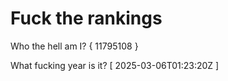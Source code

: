 # Fuck the rankings

Who the hell am I?
{ 11795108 }

What fucking year is it?
[ 2025-03-06T01:23:20Z ]
